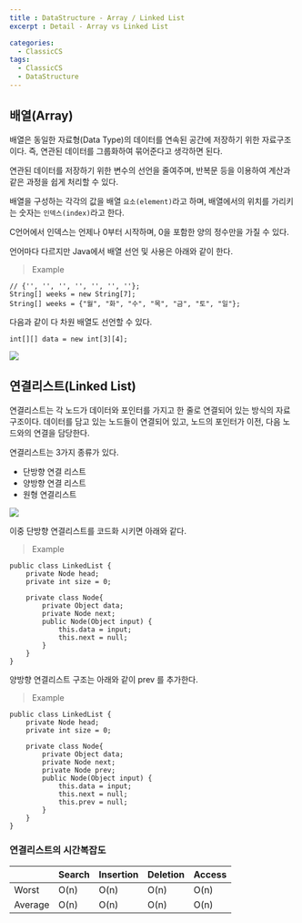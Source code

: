 ```yaml
---
title : DataStructure - Array / Linked List
excerpt : Detail - Array vs Linked List

categories:
  - ClassicCS
tags:
  - ClassicCS
  - DataStructure
---  
```


## 배열(Array)

배열은 동일한 자료형(Data Type)의 데이터를 연속된 공간에 저장하기 위한 자료구조이다. 즉, 연관된 데이터를 그룹화하여 묶어준다고 생각하면 된다. 

연관된 데이터를 저장하기 위한 변수의 선언을 줄여주며, 반복문 등을 이용하여 계산과 같은 과정을 쉽게 처리할 수 있다.

배열을 구성하는 각각의 값을 배열 `요소(element)`라고 하며, 배열에서의 위치를 가리키는 숫자는 `인덱스(index)`라고 한다.

C언어에서 인덱스는 언제나 0부터 시작하며, 0을 포함한 양의 정수만을 가질 수 있다.


언어마다 다르지만 Java에서 배열 선언 및 사용은 아래와 같이 한다.

> Example

```
// {'', '', '', '', '', '', ''};
String[] weeks = new String[7]; 
String[] weeks = {"월", "화", "수", "목", "금", "토", "일"};
```

다음과 같이 다 차원 배열도 선언할 수 있다.

```
int[][] data = new int[3][4];
```

![](https://user-images.githubusercontent.com/44635266/66618883-e8759880-ec15-11e9-9a57-a4603a2d28c4.png)

## 연결리스트(Linked List)

연결리스트는 각 노드가 데이터와 포인터를 가지고 한 줄로 연결되어 있는 방식의 자료구조이다. 데이터를 담고 있는 노드들이 연결되어 있고, 노드의 포인터가 이전, 다음 노드와의 연결을 담당한다.

연결리스트는 3가지 종류가 있다.

* 단방향 연결 리스트
* 양방향 연결 리스트
* 원형 연결리스트

![](https://user-images.githubusercontent.com/44635266/66550393-45bf0a80-eb80-11e9-9176-7a97e6270f3e.png)

이중 단방향 연결리스트를 코드화 시키면 아래와 같다.

> Example 

```
public class LinkedList {
    private Node head;
    private int size = 0;
    
    private class Node{
        private Object data;
        private Node next;
        public Node(Object input) {
            this.data = input;
            this.next = null;
        }
    }
}
```

양방향 연결리스트 구조는 아래와 같이 prev 를 추가한다.

> Example

```
public class LinkedList {
    private Node head;
    private int size = 0;
    
    private class Node{
        private Object data;
        private Node next;
        private Node prev;
        public Node(Object input) {
            this.data = input;
            this.next = null;
            this.prev = null;
        }
    }
}
```

### 연결리스트의 시간복잡도

|       |Search     |Insertion  |Deletion   |Access     |
|-------|-----------|-----------|-----------|-----------|
|Worst  |O(n)       |O(n)       |O(n)       |O(n)       |
|Average|O(n)       |O(n)       |O(n)       |O(n)       |




